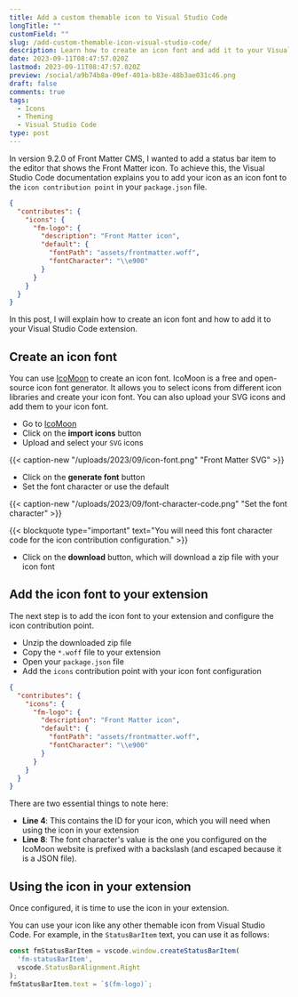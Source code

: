 ```yaml
---
title: Add a custom themable icon to Visual Studio Code
longTitle: ""
customField: ""
slug: /add-custom-themable-icon-visual-studio-code/
description: Learn how to create an icon font and add it to your Visual Studio Code extension to add a custom themable icon to the editor.
date: 2023-09-11T08:47:57.020Z
lastmod: 2023-09-11T08:47:57.020Z
preview: /social/a9b74b8a-09ef-401a-b83e-48b3ae031c46.png
draft: false
comments: true
tags:
  - Icons
  - Theming
  - Visual Studio Code
type: post
---
```


In version 9.2.0 of Front Matter CMS, I wanted to add a status bar item to the editor that shows the Front Matter icon. To achieve this, the Visual Studio Code documentation explains you to add your icon as an icon font to the `icon contribution point` in your `package.json` file.

```json {linenos=table,noclasses=false}
{
  "contributes": {
    "icons": {
      "fm-logo": {
        "description": "Front Matter icon",
        "default": {
          "fontPath": "assets/frontmatter.woff",
          "fontCharacter": "\\e900"
        }
      }
    }
  }
}
```

In this post, I will explain how to create an icon font and how to add it to your Visual Studio Code extension.

## Create an icon font

You can use [IcoMoon](https://icomoon.io/) to create an icon font. IcoMoon is a free and open-source icon font generator. It allows you to select icons from different icon libraries and create your icon font. You can also upload your SVG icons and add them to your icon font.

- Go to [IcoMoon](https://icomoon.io/app/#/select)
- Click on the **import icons** button
- Upload and select your `SVG` icons

{{< caption-new "/uploads/2023/09/icon-font.png" "Front Matter SVG" >}}

- Click on the **generate font** button
- Set the font character or use the default

{{< caption-new "/uploads/2023/09/font-character-code.png" "Set the font character" >}}

{{< blockquote type="important" text="You will need this font character code for the icon contribution configuration." >}}

- Click on the **download** button, which will download a zip file with your icon font

## Add the icon font to your extension

The next step is to add the icon font to your extension and configure the icon contribution point.

- Unzip the downloaded zip file
- Copy the `*.woff` file to your extension
- Open your `package.json` file
- Add the `icons` contribution point with your icon font configuration

```json {linenos=table,noclasses=false,hl_lines=[4,8]}
{
  "contributes": {
    "icons": {
      "fm-logo": {
        "description": "Front Matter icon",
        "default": {
          "fontPath": "assets/frontmatter.woff",
          "fontCharacter": "\\e900"
        }
      }
    }
  }
}
```

There are two essential things to note here:

- **Line 4**: This contains the ID for your icon, which you will need when using the icon in your extension
- **Line 8**: The font character's value is the one you configured on the IcoMoon website is prefixed with a backslash (and escaped because it is a JSON file).

## Using the icon in your extension

Once configured, it is time to use the icon in your extension.

You can use your icon like any other themable icon from Visual Studio Code. For example, in the `StatusBarItem` text, you can use it as follows:

```ts {linenos=table,noclasses=false,hl_lines=[5]}
const fmStatusBarItem = vscode.window.createStatusBarItem(
  'fm-statusBarItem',
  vscode.StatusBarAlignment.Right
);
fmStatusBarItem.text = `$(fm-logo)`;
```
